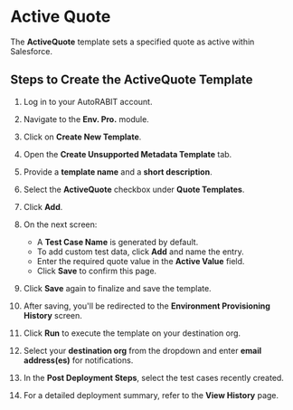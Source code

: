 # Active Quote

The **ActiveQuote** template sets a specified quote as active within Salesforce.

## Steps to Create the ActiveQuote Template

1. Log in to your AutoRABIT account.
2. Navigate to the **Env. Pro.** module.
3. Click on **Create New Template**.
4. Open the **Create Unsupported Metadata Template** tab.
5. Provide a **template name** and a **short description**.
6. Select the **ActiveQuote** checkbox under **Quote Templates**.
7. Click **Add**.

8. On the next screen:
   - A **Test Case Name** is generated by default.
   - To add custom test data, click **Add** and name the entry.
   - Enter the required quote value in the **Active Value** field.
   - Click **Save** to confirm this page.

9. Click **Save** again to finalize and save the template.

10. After saving, you'll be redirected to the **Environment Provisioning History** screen.
11. Click **Run** to execute the template on your destination org.
12. Select your **destination org** from the dropdown and enter **email address(es)** for notifications.
13. In the **Post Deployment Steps**, select the test cases recently created.
14. For a detailed deployment summary, refer to the **View History** page.
